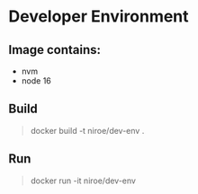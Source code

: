 # Developer Environment

## Image contains: 
- nvm
- node 16

## Build
> docker build -t niroe/dev-env .

## Run 
> docker run -it niroe/dev-env
